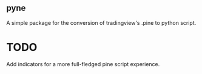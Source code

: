  ## pyne
A simple package for the conversion of tradingview's .pine to python script. 

# TODO
Add indicators for a more full-fledged pine script experience.